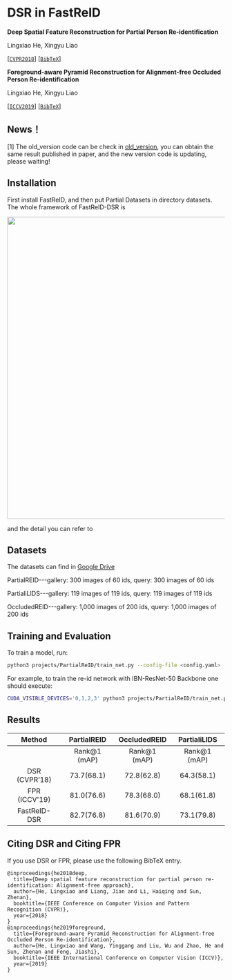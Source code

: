 # DSR in FastReID
**Deep Spatial Feature Reconstruction for Partial Person Re-identification**

Lingxiao He, Xingyu Liao

[[`CVPR2018`](http://openaccess.thecvf.com/content_cvpr_2018/papers/He_Deep_Spatial_Feature_CVPR_2018_paper.pdf)] [[`BibTeX`](#CitingDSR)] 

**Foreground-aware Pyramid Reconstruction for Alignment-free Occluded Person Re-identification**

Lingxiao He, Xingyu Liao

[[`ICCV2019`](http://openaccess.thecvf.com/content_ICCV_2019/papers/He_Foreground-Aware_Pyramid_Reconstruction_for_Alignment-Free_Occluded_Person_Re-Identification_ICCV_2019_paper.pdf)] [[`BibTeX`](#CitingFPR)]

## News！

[1] The old_version code can be check in [old_version](https://github.com/JDAI-CV/Partial-Person-ReID), you can obtain the same result published in paper, and the new version code is updating, please waiting!

## Installation

First install FastReID, and then put Partial Datasets in directory datasets. The whole framework of FastReID-DSR is
<div align="center">
<img src="https://firebasestorage.googleapis.com/v0/b/firescript-577a2.appspot.com/o/imgs%2Fapp%2FSherlockWorkspace%2F1nVTE3Sn5c.jpg?alt=media&token=e7e9fcfc-4fc1-49c8-bcf4-c007028fdd25" width="700px" />
</div>

and the detail you can refer to
## Datasets

The datasets can find in [Google Drive](https://drive.google.com/file/d/1p7Jvo-RJhU_B6hf9eAhIEFNhvrzM5cdh/view?usp=sharing)

PartialREID---gallery: 300 images of 60 ids, query: 300 images of 60 ids

PartialiLIDS---gallery: 119 images of 119 ids, query: 119 images of 119 ids

OccludedREID---gallery: 1,000 images of 200 ids, query: 1,000 images of 200 ids

## Training and Evaluation

To train a model, run:
```bash
python3 projects/PartialReID/train_net.py --config-file <config.yaml>
```

For example, to train the re-id network with IBN-ResNet-50 Backbone
one should execute:
```bash
CUDA_VISIBLE_DEVICES='0,1,2,3' python3 projects/PartialReID/train_net.py --config-file 'projects/PartialReID/configs_old/partial_market.yml'
```

## Results

| Method | PartialREID | OccludedREID | PartialiLIDS |
|:--:|:--:|:--:|:--:|
|   | Rank@1 (mAP)| Rank@1 (mAP)| Rank@1 (mAP)|
| DSR (CVPR’18)  |73.7(68.1) |72.8(62.8)|64.3(58.1)| 
| FPR (ICCV'19) | 81.0(76.6)|78.3(68.0)|68.1(61.8)| 
| FastReID-DSR | 82.7(76.8)|81.6(70.9)|73.1(79.8) | 

## <a name="CitingDSR"></a >Citing DSR and Citing FPR

If you use DSR or FPR, please use the following BibTeX entry.

```
@inproceedings{he2018deep,
  title={Deep spatial feature reconstruction for partial person re-identification: Alignment-free approach},
  author={He, Lingxiao and Liang, Jian and Li, Haiqing and Sun, Zhenan},
  booktitle={IEEE Conference on Computer Vision and Pattern Recognition (CVPR)},
  year={2018}
}
@inproceedings{he2019foreground,
  title={Foreground-aware Pyramid Reconstruction for Alignment-free Occluded Person Re-identification},
  author={He, Lingxiao and Wang, Yinggang and Liu, Wu and Zhao, He and Sun, Zhenan and Feng, Jiashi},
  booktitle={IEEE International Conference on Computer Vision (ICCV)},
  year={2019}
}
```
